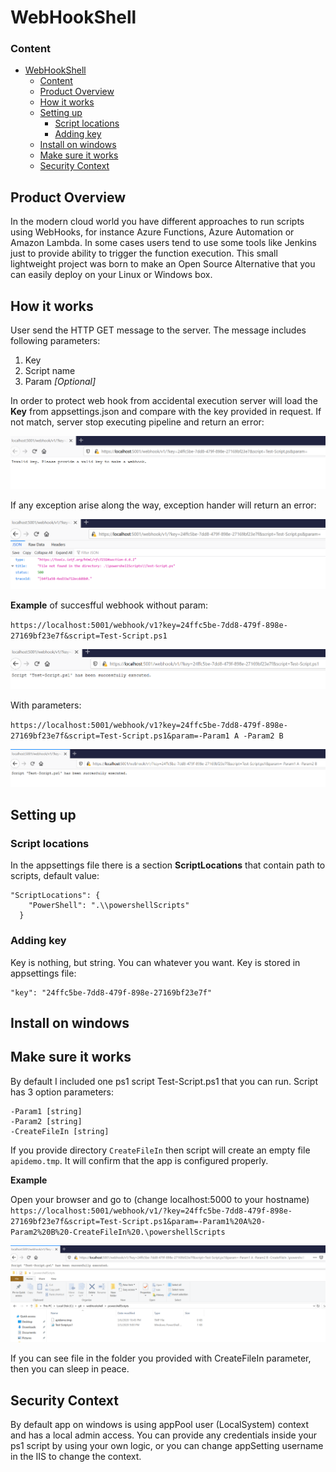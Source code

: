 # WebHookShell

### Content
- [WebHookShell](#webhookshell)
    - [Content](#content)
  - [Product Overview](#product-overview)
  - [How it works](#how-it-works)
  - [Setting up](#setting-up)
    - [Script locations](#script-locations)
    - [Adding key](#adding-key)
  - [Install on windows](#install-on-windows)
  - [Make sure it works](#make-sure-it-works)
  - [Security Context](#security-context)


## Product Overview
In the modern cloud world you have different approaches to run scripts using WebHooks, for instance Azure Functions, Azure Automation or Amazon Lambda.
In some cases users tend to use some tools like Jenkins just to provide ability to trigger the function execution.
This small lightweight project was born to make an Open Source Alternative that you can easily deploy on your Linux or Windows box.

## How it works
User send the HTTP GET message to the server. The message includes following parameters:

1. Key
2. Script name
3. Param *[Optional]*

In order to protect web hook from accidental execution server will load the **Key** from appsettings.json and compare with the key provided in request. If not match, server stop executing pipeline and return an error:

![img](~/../Docs/Img/keyerror.png)

If any exception arise along the way, exception hander will return an error:

![img](~/../Docs/Img/scriptexecutionfailed.png)

**Example** of succesfful webhook without param:

`https://localhost:5001/webhook/v1?key=24ffc5be-7dd8-479f-898e-27169bf23e7f&script=Test-Script.ps1`

![img](~/../Docs/Img/scriptexecutedsuccesfully.png)

With parameters:

`https://localhost:5001/webhook/v1?key=24ffc5be-7dd8-479f-898e-27169bf23e7f&script=Test-Script.ps1&param=-Param1 A -Param2 B`

![img](~/../Docs/Img/scriptexecutedsuccesfully2.png)

## Setting up

### Script locations

In the appsettings file there is a section **ScriptLocations** that contain path to scripts, default value:

```
"ScriptLocations": {
    "PowerShell": ".\\powershellScripts"
  }
```
### Adding key

Key is nothing, but string. You can whatever you want. Key is stored in appsettings file:

```
"key": "24ffc5be-7dd8-479f-898e-27169bf23e7f"
```

## Install on windows


## Make sure it works

By default I included one ps1 script Test-Script.ps1 that you can run.
Script has 3 option parameters:

```
-Param1 [string]
-Param2 [string]
-CreateFileIn [string]
```
If you provide directory `CreateFileIn` then script will create an empty file `apidemo.tmp`. It will confirm that the app is configured properly. 

**Example**

Open your browser and go to (change localhost:5000 to your hostname)
`https://localhost:5001/webhook/v1/?key=24ffc5be-7dd8-479f-898e-27169bf23e7f&script=Test-Script.ps1&param=-Param1%20A%20-Param2%20B%20-CreateFileIn%20.\powershellScripts`

![img](~/../Docs/Img/scriptexecutedsuccesfully3.png)

If you can see file in the folder you provided with CreateFileIn parameter, then you can sleep in peace.

## Security Context

By default app on windows is using appPool user (LocalSystem) context and has a local admin access. You can provide any credentials inside your ps1 script by using your own logic, or you can change appSetting username in the IIS to change the context.